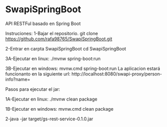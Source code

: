 # SwapiSpringBoot
 API RESTFul basado en Spring Boot
 
 Instruciones:
 1-Bajar el repositorio.
 git clone https://github.com/rafa98765/SwapiSpringBoot.git
 
 2-Entrar en carpta SwapiSpringBoot
 cd SwapiSpringBoot
 
 3A-Ejecutar en linux:
 ./mvnw spring-boot:run
 
 3B-Ejecutar en windows:
  mvnw.cmd spring-boot:run
 La aplicacion estará funcionanto en la siguiente url: http://localhost:8080/swapi-proxy/person-info?name=
 
 Pasos para ejecutar el jar:
 
 1A-Ejecutar en linux:
 ./mvnw clean package
 
 1B-Ejecutar en windows:
 mvnw.cmd clean package
 
 2-java -jar target/gs-rest-service-0.1.0.jar
